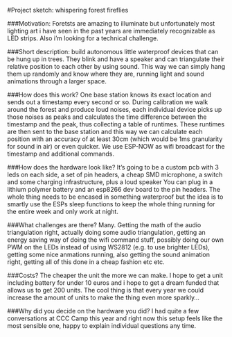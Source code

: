 #Project sketch: whispering forest fireflies

###Motivation: 
Foretsts are amazing to illuminate but unfortunately most lighting art i have seen in the past years are immediately recognizable as LED strips. Also i’m looking for a technical challenge.

###Short description: 
build autonomous little waterproof devices that can be hung up in trees. They blink and have a speaker and can triangulate their relative position to each other by using sound. This way we can simply hang them up randomly and know where they are, running light and sound animations through a larger space. 

###How does this work? 
One base station knows its exact location and sends out a timestamp every second or so. During calibration we walk around the forest and produce loud noises, each individual device picks up those noises as peaks and calculates the time difference between the timestamp and the peak, thus collecting a table of runtimes. These runtimes are then sent to the base station and this way we can calculate each position with an accuracy of at least 30cm (which would be 1ms granularity for sound in air) or even quicker. We use ESP-NOW as wifi broadcast for the timestamp and additional commands. 

###How does the hardware look like? 
It’s going to be a custom pcb with 3 leds on each side, a set of pin headers, a cheap SMD microphone, a switch and some charging infrastructure, plus a loud speaker  You can plug in a lithium polymer battery and an esp8266 dev board to the pin headers. The whole thing needs to be encased in something waterproof but the idea is to smartly use the ESPs sleep functions to keep the whole thing running for the entire week and only work at night. 

###What challenges are there? 
Many. Getting the math of the audio triangulation right, actually doing some audio triangulation, getting an energy saving way of doing the wifi command stuff, possibly doing our own PWM on the LEDs instead of using WS2812 (e.g. to use brighter LEDs), getting some nice anmations running, also getting the sound animation right, getting all of this done in a cheap fashion etc etc. 

###Costs? 
The cheaper the unit the more we can make. I hope to get a unit including battery for under 10 euros and i hope to get a dream funded that allows us to get 200 units. The cool thing is that every year we could increase the amount of units to make the thing even more sparkly…

###Why did you decide on the hardware you did? 
I had quite a few conversations at CCC Camp this year and right now this setup feels like the most sensible one, happy to explain individual questions any time. 
